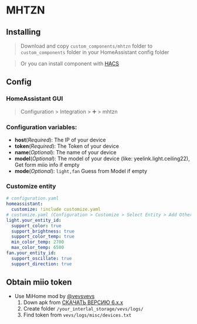 # MHTZN

## Installing

> Download and copy `custom_components/mhtzn` folder to `custom_components` folder in your HomeAssistant config folder

> Or you can install component with [HACS](https://hacs.xyz)

## Config

### HomeAssistant GUI

> Configuration > Integration > ➕ > mhtzn
### Configuration variables:

- **host**(*Required*): The IP of your device
- **token**(*Required*): The Token of your device
- **name**(*Optional*): The name of your device
- **model**(*Optional*): The model of your device (like: yeelink.light.ceiling22), Get form miio info if empty
- **mode**(*Optional*): `light,fan` Guess from Model if empty

### Customize entity

```yaml
# configuration.yaml
homeassistant:
  customize: !include customize.yaml
# customize.yaml (Configuration > Customize > Select Entity > Add Other Attribute)
light.your_entity_id:
  support_color: true
  support_brightness: true
  support_color_temp: true
  min_color_temp: 2700
  max_color_temp: 6500
fan.your_entity_id:
  support_oscillate: true
  support_direction: true
```


## Obtain miio token

- Use MiHome mod by [@vevsvevs](https://github.com/custom-components/ble_monitor/issues/7#issuecomment-595874419)
    1. Down apk from [СКАЧАТЬ ВЕРСИЮ 6.x.x](https://www.kapiba.ru/2017/11/mi-home.html)
    2. Create folder `/your_interlal_storage/vevs/logs/`
    3. Find token from `vevs/logs/misc/devices.txt`